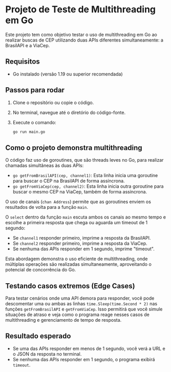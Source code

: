 # Projeto de Teste de Multithreading em Go

Este projeto tem como objetivo testar o uso de multithreading em Go ao realizar buscas de CEP utilizando duas APIs diferentes simultaneamente: a BrasilAPI e a ViaCep.

## Requisitos

- Go instalado (versão 1.19 ou superior recomendada)

## Passos para rodar

1. Clone o repositório ou copie o código.
2. No terminal, navegue até o diretório do código-fonte.
3. Execute o comando:

   ```bash
   go run main.go
   ```

## Como o projeto demonstra multithreading

O código faz uso de goroutines, que são threads leves no Go, para realizar chamadas simultâneas às duas APIs:

- `go getFromBrasilAPI(cep, channel1)`: Esta linha inicia uma goroutine para buscar o CEP na BrasilAPI de forma assíncrona.
- `go getFromViaCep(cep, channel2)`: Esta linha inicia outra goroutine para buscar o mesmo CEP na ViaCep, também de forma assíncrona.

O uso de canais (`chan Address`) permite que as goroutines enviem os resultados de volta para a função `main`.

O `select` dentro da função `main` escuta ambos os canais ao mesmo tempo e escolhe a primeira resposta que chega ou aguarda um timeout de 1 segundo:

- Se `channel1` responder primeiro, imprime a resposta da BrasilAPI.
- Se `channel2` responder primeiro, imprime a resposta da ViaCep.
- Se nenhuma das APIs responder em 1 segundo, imprime "timeout".

Esta abordagem demonstra o uso eficiente de multithreading, onde múltiplas operações são realizadas simultaneamente, aproveitando o potencial de concorrência do Go.

## Testando casos extremos (Edge Cases)

Para testar cenários onde uma API demora para responder, você pode descomentar uma ou ambas as linhas `time.Sleep(time.Second * 2)` nas funções `getFromBrasilAPI` e `getFromViaCep`. Isso permitirá que você simule situações de atraso e veja como o programa reage nesses casos de multithreading e gerenciamento de tempo de resposta.

## Resultado esperado

- Se uma das APIs responder em menos de 1 segundo, você verá a URL e o JSON da resposta no terminal.
- Se nenhuma das APIs responder em 1 segundo, o programa exibirá `timeout`.
